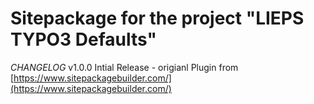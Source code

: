 Sitepackage for the project "LIEPS TYPO3 Defaults"
==============================================================

_CHANGELOG_
v1.0.0 Intial Release - origianl Plugin from [https://www.sitepackagebuilder.com/](https://www.sitepackagebuilder.com/)
